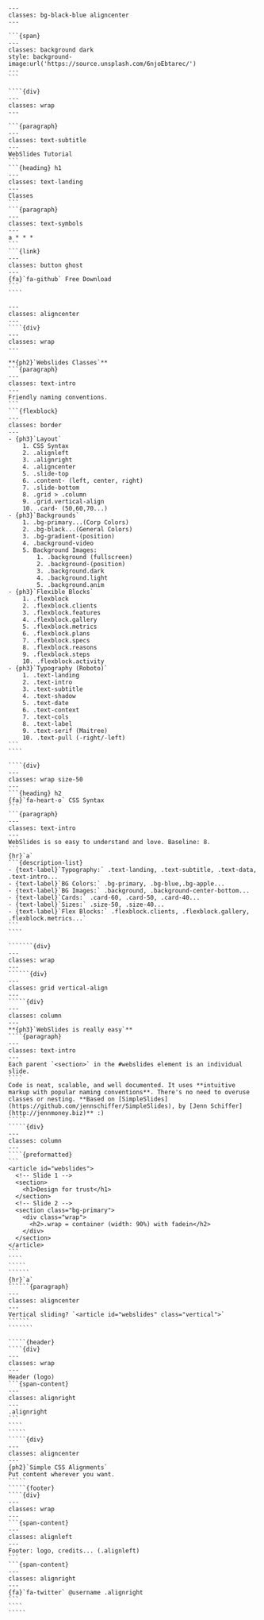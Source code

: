 `````{slide}
---
classes: bg-black-blue aligncenter
---

```{span}
---
classes: background dark
style: background-image:url('https://source.unsplash.com/6njoEbtarec/')
---
```

````{div}
---
classes: wrap
---

```{paragraph}
---
classes: text-subtitle
---
WebSlides Tutorial
```
```{heading} h1
---
classes: text-landing
---
Classes
```
```{paragraph}
---
classes: text-symbols
---
a * * *
```
```{link}
---
classes: button ghost
---
{fa}`fa-github` Free Download
```
````
`````

`````{slide}
---
classes: aligncenter
---
````{div}
---
classes: wrap
---

**{ph2}`Webslides Classes`**
```{paragraph}
---
classes: text-intro
---
Friendly naming conventions.
```
```{flexblock}
---
classes: border
---
- {ph3}`Layout`
    1. CSS Syntax
    2. .alignleft
    3. .alignright
    4. .aligncenter
    5. .slide-top
    6. .content- (left, center, right)
    7. .slide-bottom
    8. .grid > .column
    9. .grid.vertical-align
    10. .card- (50,60,70...)
- {ph3}`Backgrounds`
    1. .bg-primary...(Corp Colors)
    2. .bg-black...(General Colors)
    3. .bg-gradient-(position)
    4. .background-video
    5. Background Images:
        1. .background (fullscreen)
        2. .background-(position)
        3. .background.dark
        4. .background.light
        5. .background.anim
- {ph3}`Flexible Blocks`
    1. .flexblock
    2. .flexblock.clients
    3. .flexblock.features
    4. .flexblock.gallery
    5. .flexblock.metrics
    6. .flexblock.plans
    7. .flexblock.specs
    8. .flexblock.reasons
    9. .flexblock.steps
    10. .flexblock.activity
- {ph3}`Typography (Roboto)`
    1. .text-landing
    2. .text-intro
    3. .text-subtitle
    4. .text-shadow
    5. .text-date
    6. .text-context
    7. .text-cols
    8. .text-label
    9. .text-serif (Maitree)
    10. .text-pull (-right/-left)
```
````
`````

`````{slide}
````{div}
---
classes: wrap size-50
---
```{heading} h2
{fa}`fa-heart-o` CSS Syntax
```
```{paragraph}
---
classes: text-intro
---
WebSlides is so easy to understand and love. Baseline: 8.
```
{hr}`a`
```{description-list}
- {text-label}`Typography:` .text-landing, .text-subtitle, .text-data, .text-intro...
- {text-label}`BG Colors:` .bg-primary, .bg-blue,.bg-apple...
- {text-label}`BG Images:` .background, .background-center-bottom...
- {text-label}`Cards:` .card-60, .card-50, .card-40...
- {text-label}`Sizes:` .size-50, .size-40...
- {text-label}`Flex Blocks:` .flexblock.clients, .flexblock.gallery, .flexblock.metrics...`
```
````
`````

````````{slide}
```````{div}
---
classes: wrap
---
``````{div}
---
classes: grid vertical-align
---
`````{div}
---
classes: column
---
**{ph3}`WebSlides is really easy`**
````{paragraph}
---
classes: text-intro
---
Each parent `<section>` in the #webslides element is an individual slide.
````
Code is neat, scalable, and well documented. It uses **intuitive markup with popular naming conventions**. There's no need to overuse classes or nesting. **Based on [SimpleSlides](https://github.com/jennschiffer/SimpleSlides), by [Jenn Schiffer](http://jennmoney.biz)** :)
`````
`````{div}
---
classes: column
---
````{preformatted}
```
<article id="webslides">
  <!-- Slide 1 -->
  <section>
    <h1>Design for trust</h1>
  </section>
  <!-- Slide 2 -->
  <section class="bg-primary">
    <div class="wrap">
      <h2>.wrap = container (width: 90%) with fadein</h2>
    </div>
  </section>
</article>
```
````
`````
``````
{hr}`a`
``````{paragraph}
---
classes: aligncenter
---
Vertical sliding? `<article id="webslides" class="vertical">`
``````
```````
````````

``````{slide}
`````{header}
````{div}
---
classes: wrap
---
Header (logo)
```{span-content}
---
classes: alignright
---
.alignright
```
````
`````
`````{div}
---
classes: aligncenter
---
{ph2}`Simple CSS Alignments`
Put content wherever you want.
`````
`````{footer}
````{div}
---
classes: wrap
---
```{span-content}
---
classes: alignleft
---
Footer: logo, credits... (.alignleft)
```
```{span-content}
---
classes: alignright
---
{fa}`fa-twitter` @username .alignright
```
````
`````
``````